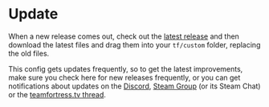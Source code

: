 # Update

When a new release comes out, check out the
[latest release](https://mastercomfig.com/download) and
then download the latest files and drag them into your `tf/custom` folder,
replacing the old files.

This config gets updates frequently, so to get the latest improvements, make
sure you check here for new releases frequently, or you can get notifications
about updates on the [Discord](https://discord.gg/CuPb2zV),
[Steam Group](https://steamcommunity.com/groups/comfig) (or its Steam Chat) or the
[teamfortress.tv thread](https://www.teamfortress.tv/42867/mastercomfig-fps-customization-config).
